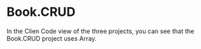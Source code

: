 # Book.CRUD
In the Clien Code view of the three projects, you can see that the Book.CRUD project uses Array.

